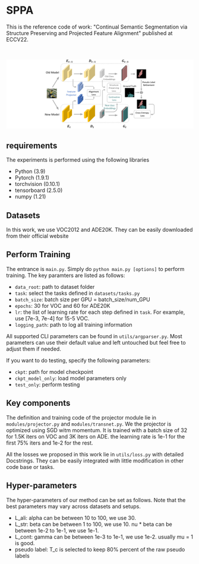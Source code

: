 # SPPA

This is the reference code of work: "Continual Semantic Segmentation via Structure Preserving and Projected Feature Alignment" published at ECCV22.

</br>

![framework](images/fig1.png)



## requirements

The experiments is performed using the following libraries

- Python (3.9)
- Pytorch (1.9.1)
- torchvision (0.10.1)
- tensorboard (2.5.0)
- numpy (1.21)



## Datasets

In this work, we use VOC2012 and ADE20K. They can be easily downloaded from their official website



## Perform Training

The entrance is `main.py`. Simply do `python main.py [options]` to perform training. The key paramters are listed as follows:

- `data_root`: path to dataset folder
- `task`: select the tasks defined in `datasets/tasks.py`
- `batch_size`: batch size per GPU = batch_size/num_GPU
- `epochs`: 30 for VOC and 60 for ADE20K
- `lr`: the list of learning rate for each step defined in `task`. For example, use [7e-3, 7e-4] for 15-5 VOC.
- `logging_path`: path to log all training information


All supported CLI parameters can be found in `utils/argparser.py`. Most parameters can use their default value and left untouched but feel free to adjust them if needed.

If you want to do testing, specify the following parameters:

- `ckpt`: path for model checkpoint
- `ckpt_model_only`: load model parameters only
- `test_only`: perform testing



## Key components

The definition and training code of the projector module lie in `modules/projector.py` and `modules/transnet.py`. We the projector is optimized using SGD witm momentum. It is trained with a batch size of 32 for 1.5K iters on VOC and 3K iters on ADE. the learning rate is 1e-1 for the first 75% iters and 1e-2 for the rest. 

All the losses we proposed in this work lie in `utils/loss.py` with detailed Docstrings. They can be easily integrated with little modification in other code base or tasks.



## Hyper-parameters

The hyper-parameters of our method can be set as follows. Note that the best parameters may vary across datasets and setups.

- L_ali: alpha can be between 10 to 100, we use 30.
- L_str: beta can be between 1 to 100, we use 10. nu * beta can be between 1e-2 to 1e-1, we use 1e-1.
- L_cont: gamma can be between 1e-3 to 1e-1, we use 1e-2. usually mu = 1 is good.
- pseudo label: T_c is selected to keep 80% percent of the raw pseudo labels


